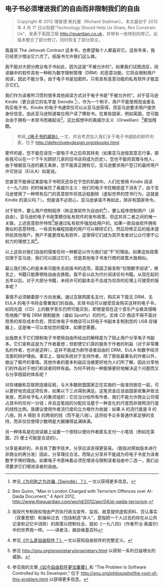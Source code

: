 ## 电子书必须增进我们的自由而非限制我们的自由<!--(pandoc) {#ebooks-must-increase-freedom}(pandoc)-->

> Copyright © 2012 理查德·斯托曼（Richard Stallman）。本文最初于 2012 年 4 月 17 日以标题“Technology Should Help Us Share, Not Constrain Us”，发表于英国卫报 <http://guardian.co.uk>，并带有一些特别的修订。此版本整合了部分修订，同时恢复了部分原文。

我喜欢 The Jehovah Contract 这本书，也希望每个人都喜欢它。这些年来，我已经至少借出它六次了。纸版书允许我们这么做。

我不能对大部分商业电子书如此，因为这是“不被允许的”。如果我们试图违反，阅读器中的软件具有一种称为数字限制管理（DRM）的恶意功能，它将会限制用户阅读，因此不能分享。由于电子书是加密的，只有具有恶意功能的私有软件才能显示它们。

我们作为读者所习惯的很多其他阅读方式对于电子书是“不被允许的”。对于亚马逊 Kindle（更合适它的名字是 Swindle [^ebooks-1]），作为一个例子，用户不能使用现金匿名购买电子书。Kindle 的电子书通常仅可以从亚马逊获得，而亚马逊要求用户提供身份信息。由此亚马逊知道每位用户读了哪些书。在某些国家，例如英国，您可能会由于拥有一本禁书而被起诉[^ebooks-2]，这比假想中的奥威尔主义（Orwellian）[^ebooks-n]更加残酷。

[^ebooks-n]: 指现代专制政权借由严厉执行政治宣传、监视、故意提供虚假资料、否认事实（双重思想）和操纵过去（包括制造“非人”，意指把一个人过去的存在从公共记录和记忆中消除）的政策以控制社会，就如《一九八四》（作者乔治·奥威尔）中的世界观一样。——译者注，摘自维基百科

> 参阅[《电子书的威胁》](the-danger-of-ebooks.md)一文，并且考虑加入我们关于电子书威胁的邮件列表，位于 <http://defectivebydesign.org/ebooks.html>.

更坏的是，您不能在读完一部电子书之后将其转卖（如果亚马逊按其意志行事，那些我可以在一个下午光顾好几家的旧书店将成为历史）。您也不能将其赠与他人，由于根据亚马逊的霸王条款，您不能真正拥有它。亚马逊要求用户签订的最终用户许可协议（EULA）如是说。

您甚至不能保证某部电子书明天还存在于您的机器中。人们在使用 Kindle 阅读《一九八四》的时候亲历了奥威尔主义：他们的电子书在眼皮底下消失了，由于亚马逊使用了一种带有后门的恶意软件将其远程删除（虚拟世界的焚书行为，这就是 Kindle 的涵义吗？）。但是请不必担心，亚马逊承诺不再如此，除非有国家命令。

对于软件，要么用户控制程序（称这类软件为自由的[^ebooks-3]），要么程序控制用户（非自由）。亚马逊的电子书政策模仿私有软件的发布政策，但这并非二者之间的唯一关联。上述恶意软件特性[^ebooks-4]是通过私有软件强加给用户的。如果一款自由软件拥有类似的恶意特性，一些具有编程技能的用户可以移除它们，然后将修正后的版本提供给其他用户。用户不能更改私有软件，这使得它们成为其开发者对公众行使不公权力的理想工具[^ebooks-5]。

以上这些对我们自由的侵害任何一种都足以作为我们说“不”的理由。如果这些政策仅限于亚马逊，我们可以跳过它们，但是其他电子书发行商的政策大致相似。

最让我们担心的是未来可能失去纸版书的选项。英国卫报宣称“仅限数字阅读”，换言之，书籍只能靠牺牲自由去换取。我不会以此为代价阅读任何书籍。从现在起的五年以后，对于大部分书籍，未经许可的副本会不会成为仅存的伦理上可接受的版本呢？

事情不必须朝着那个方向发展。通过互联网匿名支付，购买并下载无 DRM、无 EULA 的电子书将会尊重我们的自由。实体书店可以接受现金购买这样的电子书，如同光盘（CD）上的数字音乐仍然可能买到，即使是现在这个音乐产业极具侵略性地推广带有 DRM 限制服务（诸如 Spotify）的时代。实体 CD 商店不得不面对昂贵的库存成本负担，而实体电子书商店可以将电子书副本复制到您的 USB 存储器上，这是唯一可以卖给您的载体，如果您需要。

出版商关于它们限制电子书使用自由所给出的解释是为了阻止用户分享电子书副本。它们宣称这是为了作者着想；但即使它们真的服务于作者的利益（对于非常著名的作者，也许是这样），这并不能成为剥夺读者自由的 DRM、EULA 和数字经济法案的辩护理由。事实上，版权系统对于支持作者，除了那些最著名的作者以外，做出了极坏的事情。其他作者的基本利益应当被更好地为人们所了解，因此分享他们的作品对于他们和读者同样有益。为何不转向一种能够更好地解决这个问题而又与分享相容的体系呢？

对存储器和互联网连接征税，与大多数欧盟国家正在实施的一般准则放在一起，可以更好地完成这项任务，如果以下三点得到满足。这笔资金应该由国家收集并依法发放，而非给予私人的集资组织；它应当分给所有作者，我们不能允许商业公司侵占其中的任何一分钱；并且这笔钱的分配应当基于一种变化的尺度而非按照流行度的线性比例。我建议使用作者流行度的立方根作为依据：如果 A 的流行度是 B 的八倍，则 A 得到 B 的两倍的钱（而不是八倍）。这将给予众多普通作家足够的支持，而非仅仅使得少数明星大腕赚得盆满钵满。

另一种体系是在阅读器上设置一个按钮以便向作者匿名支付一小笔钱（例如在英国，25 便士可能是合适的）。

分享是美好的，并且有了数字技术，分享应该变得更容易。（我指对原始版本进行非商业的再分发）因此，分享理应合法，而阻止分享并不能成为将电子书变为读者数字手铐的理由。如果电子书意味着必须在增进与限制读者自由中二选一，我们必须要求它们增进读者的自由。

 [^ebooks-1]: 参见[《为何称之为诈骗（Swindle）？》](why-call-it-the-swindle.md)一文以获得更多信息。  

 [^ebooks-2]: Ben Quinn, “Man in London Charged with Terrorism Offences over Al-Qaida Document,” 4 April 2012, <http://www.theguardian.com/world/2012/apr/04/al-qaida-terrorism>.  

 [^ebooks-3]: 参见[《什么是自由软件？》](free-sw.md)一文以获知自由软件的完整定义。  

 [^ebooks-4]: 参见 <http://gnu.org/proprietary/proprietary.html> 以获知一系列日益增长的威胁。 

 [^ebooks-5]: 参见我的文章[《如今自由软件更加重要》](free-software-even-more-important.md)和 “The Problem Is Software Controlled by Its Developer,” 位于 <http://gnu.org/philosophy/the-root-of-this-problem.html> 以获得更多信息。


